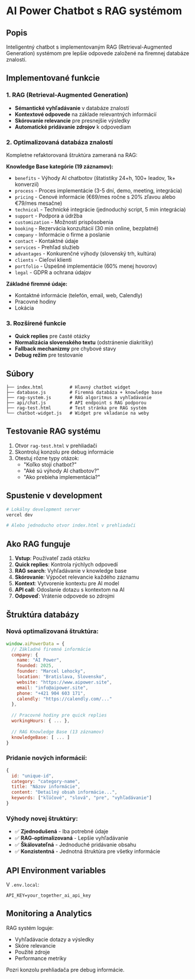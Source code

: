 # AI Power Chatbot s RAG systémom

## Popis
Inteligentný chatbot s implementovaným RAG (Retrieval-Augmented Generation) systémom pre lepšie odpovede založené na firemnej databáze znalostí.

## Implementované funkcie

### 1. RAG (Retrieval-Augmented Generation)
- **Sémantické vyhľadávanie** v databáze znalostí
- **Kontextové odpovede** na základe relevantných informácií
- **Skórovanie relevancie** pre presnejšie výsledky
- **Automatické pridávanie zdrojov** k odpovediam

### 2. Optimalizovaná databáza znalostí
Kompletne refaktorovaná štruktúra zameraná na RAG:

**Knowledge Base kategórie (19 záznamov):**
- `benefits` - Výhody AI chatbotov (štatistiky 24+h, 100+ leadov, 1k+ konverzií)
- `process` - Proces implementácie (3-5 dní, demo, meeting, integrácia)
- `pricing` - Cenové informácie (€69/mes ročne s 20% zľavou alebo €79/mes mesačne)
- `technical` - Technické integrácie (jednoduchý script, 5 min integrácia)
- `support` - Podpora a údržba
- `customization` - Možnosti prispôsobenia
- `booking` - Rezervácia konzultácií (30 min online, bezplatné)
- `company` - Informácie o firme a poslanie
- `contact` - Kontaktné údaje
- `services` - Prehľad služieb
- `advantages` - Konkurenčné výhody (slovenský trh, kultúra)
- `clients` - Cieľoví klienti
- `portfolio` - Úspešné implementácie (60% menej hovorov)
- `legal` - GDPR a ochrana údajov

**Základné firemné údaje:**
- Kontaktné informácie (telefón, email, web, Calendly)
- Pracovné hodiny
- Lokácia

### 3. Rozšírené funkcie
- **Quick replies** pre časté otázky
- **Normalizácia slovenského textu** (odstránenie diakritiky)
- **Fallback mechanizmy** pre chybové stavy
- **Debug režim** pre testovanie

## Súbory

```
├── index.html          # Hlavný chatbot widget
├── database.js         # Firemná databáza + knowledge base
├── rag-system.js       # RAG algoritmus a vyhľadávanie
├── api/chat.js         # API endpoint s RAG podporou
├── rag-test.html       # Test stránka pre RAG systém
└── chatbot-widget.js   # Widget pre vkladanie na weby
```

## Testovanie RAG systému

1. Otvor `rag-test.html` v prehliadači
2. Skontroluj konzolu pre debug informácie
3. Otestuj rôzne typy otázok:
   - "Koľko stojí chatbot?"
   - "Aké sú výhody AI chatbotov?"
   - "Ako prebieha implementácia?"

## Spustenie v development

```bash
# Lokálny development server
vercel dev

# Alebo jednoducho otvor index.html v prehliadači
```

## Ako RAG funguje

1. **Vstup**: Používateľ zadá otázku
2. **Quick replies**: Kontrola rýchlych odpovedí
3. **RAG search**: Vyhľadávanie v knowledge base
4. **Skórovanie**: Výpočet relevancie každého záznamu
5. **Kontext**: Vytvorenie kontextu pre AI model
6. **API call**: Odoslanie dotazu s kontextom na AI
7. **Odpoveď**: Vrátenie odpovede so zdrojmi

## Štruktúra databázy

### Nová optimalizovaná štruktúra:
```javascript
window.aiPowerData = {
  // Základné firemné informácie
  company: {
    name: "AI Power",
    founded: 2025,
    founder: "Marcel Lehocky",
    location: "Bratislava, Slovensko",
    website: "https://www.aipower.site",
    email: "info@aipower.site", 
    phone: "+421 904 603 171",
    calendly: "https://calendly.com/..."
  },
  
  // Pracovné hodiny pre quick replies
  workingHours: { ... },
  
  // RAG Knowledge Base (13 záznamov)
  knowledgeBase: [ ... ]
}
```

### Pridanie nových informácií:
```javascript
{
  id: "unique-id",
  category: "category-name", 
  title: "Názov informácie",
  content: "Detailný obsah informácie...",
  keywords: ["kľúčové", "slová", "pre", "vyhľadávanie"]
}
```

### Výhody novej štruktúry:
- ✅ **Zjednodušená** - Iba potrebné údaje
- ✅ **RAG-optimalizovaná** - Lepšie vyhľadávanie
- ✅ **Škálovateľná** - Jednoduché pridávanie obsahu
- ✅ **Konzistentná** - Jednotná štruktúra pre všetky informácie

## API Environment variables

V `.env.local`:
```
API_KEY=your_together_ai_api_key
```

## Monitoring a Analytics

RAG systém loguje:
- Vyhľadávacie dotazy a výsledky
- Skóre relevancie
- Použité zdroje
- Performance metriky

Pozri konzolu prehliadača pre debug informácie.